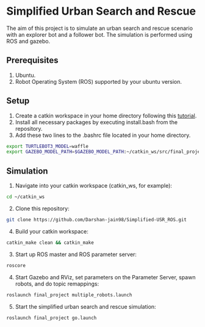 # Simplified Urban Search and Rescue
The aim of this project is to simulate an urban search and rescue scenario with an explorer bot and a follower bot. The simulation is performed using ROS and gazebo.

## Prerequisites
1. Ubuntu.
2. Robot Operating System (ROS) supported by your ubuntu version.

## Setup
1. Create a catkin workspace in your home directory following this [tutorial](http://wiki.ros.org/catkin/Tutorials/create_a_workspace).
2. Install all necessary packages by executing install.bash from the repository.
3. Add these two lines to the .bashrc file located in your home directory.
```bash
export TURTLEBOT3_MODEL=waffle
export GAZEBO_MODEL_PATH=$GAZEBO_MODEL_PATH:~/catkin_ws/src/final_project/models
```

## Simulation
1. Navigate into your catkin workspace (catkin_ws, for example):
```bash
cd ~/catkin_ws
```
2. Clone this repository:
```bash
git clone https://github.com/Darshan-jain98/Simplified-USR_ROS.git
```
4. Build your catkin workspace:
```bash
catkin_make clean && catkin_make
```
3. Start up ROS master and ROS parameter server:
```bash
roscore
```
4.  Start Gazebo and RViz, set parameters on the Parameter Server, spawn robots, and do topic remappings:
```bash
roslaunch final_project multiple_robots.launch
```
5. Start the simplified urban search and rescue simulation:
```bash
roslaunch final_project go.launch
```
